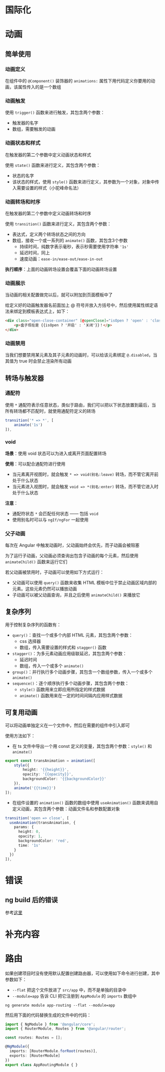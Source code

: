 # 国际化



# 动画


## 简单使用

### 动画定义

在组件中的 `@Component()` 装饰器的 `animations:` 属性下用代码定义你要用的动画，该属性传入的是一个数组

### 动画触发

使用 `trigger()` 函数来进行触发，其包含两个参数：
- 触发器的名字
- 数组，需要触发的动画

### 动画状态和样式

在触发器的第二个参数中定义动画状态和样式

使用 `state()` 函数来进行定义，其包含两个参数：
- 状态的名字
- 该状态的样式，使用 `style()` 函数来进行定义，其参数为一个对象，对象中传入需要设置的样式（小驼峰命名法）

### 动画转场和时序

在触发器的第二个参数中定义动画转场和时序

使用 `transition()` 函数来进行定义，其包含两个参数：
- 表达式，定义两个转场状态之间的方向
- 数组，接收一个或一系列的 `animate()` 函数，其包含3个参数
  - 持续时间，纯数字表示毫秒，表示秒需要使用字符串 `'1s'` 
  - 延迟时间，同上
  - 速度动画：`ease-in/ease-out/ease-in-out`

**执行顺序**：上面的动画转场设置会覆盖下面的动画转场设置

### 动画展示

当动画的相关配置做完以后，就可以附加到页面模板中了

给定义好的动画触发器名前面加上 @ 符号并放入方括号中，然后使用属性绑定语法来绑定到模板表达式上，如下：
```html
<div class="open-close-container" [@openClose]="isOpen ? 'open' : 'close'">
    <p>盒子现在是 {{isOpen ? '开启' : '关闭'}}！</p>
</div>
```

### 动画禁用

当我们想要禁用某元素及其子元素的动画时，可以给该元素绑定 `@.disabled`，当其值为 true 时会禁止渲染所有动画

## 转场与触发器

### 通配符

使用 `*` 通配符表示任意状态，类似于路由，我们可以把以下状态放置到最后，当所有转场都不匹配时，就使用通配符定义的转场
```ts
transition('* => *', [
    animate('1s')
]),
```

### void

**场景**：使用 void 状态可以为进入或离开页面配置转场

**使用**：可以配合通配符进行使用
- 当元素离开视图时，就会触发 `* => void(别名:leave)` 转场，而不管它离开前处于什么状态
- 当元素进入视图时，就会触发 `void => *(别名:enter)` 转场，而不管它进入时处于什么状态

**注意**：
- 通配符状态 `*` 会匹配任何状态 —— 包括 `void`
- 使用别名时可以与 `ngIf/ngFor` 一起使用

### 父子动画

每次在 Angular 中触发动画时，父动画始终会优先，而子动画会被阻塞

为了运行子动画，父动画必须查询出包含子动画的每个元素，然后使用 `animateChild()` 函数来运行它们

若父动画被禁用时，子动画可以使用如下方式运行：
- 父动画可以使用 `query()` 函数来收集 HTML 模板中位于禁止动画区域内部的元素。这些元素仍然可以播放动画
- 子动画可以被父动画查询，并且之后使用 `animateChild()` 来播放它

## 复杂序列

用于控制复杂序列的函数有：
- `query()`：查找一个或多个内部 HTML 元素，其包含两个参数：
  - css 选择器
  - 数组，传入需要设置的样式和 `stagger()` 函数
- `stagger()`：为多元素动画应用级联延迟，其包含两个参数：
  - 延迟时间
  - 数组，传入一个或多个 `animate()` 
- `group()`：并行执行多个动画步骤，其包含一个数组参数，传入一个或多个 `animate()`
- `sequence()`：逐个顺序执行多个动画步骤，其包含两个参数：
  - `style()` 函数用来立即应用所指定的样式数据
  - `animate()` 函数用来在一定的时间间隔内应用样式数据

## 可复用动画

可以将动画单独定义在一个文件中，然后在需要的组件中引入即可

使用方法如下：
- 在 ts 文件中导出一个用 const 定义的变量，其包含两个参数：`style()` 和 `animate()`
```ts
export const transAnimation = animation([
    style({
        height: '{{height}}',
        opacity: '{{opacity}}',
        backgroundColor: '{{backgroundColor}}'
    }),
    animate('{{time}}')
]);
```

- 在组件设置的 `animation()` 函数的数组中使用 `useAnimation()` 函数来调用自定义动画，其包含两个参数：动画文件名和参数配置对象
```ts
transition('open => close', [
  useAnimation(transAnimation, {
    params: {
      height: 0,
      opacity: 1,
      backgroundColor: 'red',
      time: '1s'
    }
  })
]),
```

# 错误

## ng build 后的错误

参考[这里](https://blog.csdn.net/muguli2008/article/details/105653433/)


# 补充内容
# 路由

如果创建项目时没有使用默认配置创建路由器，可以使用如下命令进行创建，其中参数如下：
- `--flat` 把这个文件放进了 `src/app` 中，而不是单独的目录中
- `--module=app` 告诉 CLI 把它注册到 `AppModule` 的 `imports` 数组中
```
ng generate module app-routing --flat --module=app
```

然后用下面的代码替换生成的文件中的代码：
```ts
import { NgModule } from '@angular/core';
import { RouterModule, Routes } from '@angular/router';

const routes: Routes = [];

@NgModule({
  imports: [RouterModule.forRoot(routes)],
  exports: [RouterModule]
})
export class AppRoutingModule { }
```